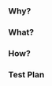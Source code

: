 ### Why?
<!-- author to complete -->
<!-- Please explain to us why we need this change. -->

### What?
<!-- Please explain to us what does it do? Or let the copilot handle it. -->

### How?
<!-- Please explain to us how should it work? Or let the copilot handle it. -->

### Test Plan
<!-- How did you test it? How can we test it? -->

